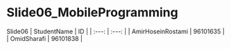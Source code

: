 # Slide06_MobileProgramming
Slide06
| StudentName | ID |
| :---: | :---: |
| AmirHoseinRostami | 96101635 |
| OmidSharafi | 96101838 |
